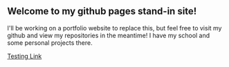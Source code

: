 ## Welcome to my github pages stand-in site!

I'll be working on a portfolio website to replace this, but feel free to visit my github and view my repositories in the meantime! I have my school and some personal projects there.

[Testing Link](https://banpreet-aulakh.github.io/odin-recipes/)


